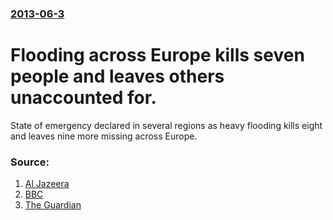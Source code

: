 ### [2013-06-3](/news/2013/06/3/index.md)

# Flooding across Europe kills seven people and leaves others unaccounted for. 

State of emergency declared in several regions as heavy flooding kills eight and leaves nine more missing across Europe.


### Source:

1. [Al Jazeera](http://www.aljazeera.com/news/europe/2013/06/201363133138536910.html)
2. [BBC](http://www.bbc.co.uk/news/world-europe-22752544)
3. [The Guardian](http://www.guardian.co.uk/world/2013/jun/03/europe-inundated-floods-czech-austria)
